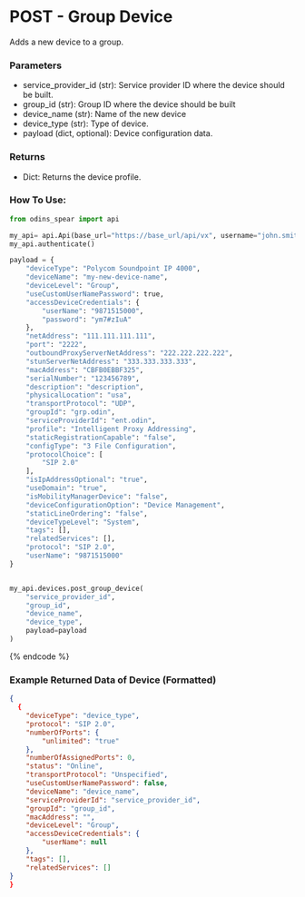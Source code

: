 # POST - Group Device

Adds a new device to a group. 

### Parameters&#x20;

* service\_provider\_id (str): Service provider ID where the device should be built.
* group\_id (str): Group ID where the device should be built
* device\_name (str): Name of the new device
* device\_type (str): Type of device. 
* payload (dict, optional): Device configuration data. 

### Returns

* Dict: Returns the device profile. 

### How To Use:

```python
from odins_spear import api

my_api= api.Api(base_url="https://base_url/api/vx", username="john.smith", password="ODIN_INSTANCE_1")
my_api.authenticate()

payload = {
    "deviceType": "Polycom Soundpoint IP 4000",
    "deviceName": "my-new-device-name",
    "deviceLevel": "Group",
    "useCustomUserNamePassword": true,
    "accessDeviceCredentials": {
        "userName": "9871515000",
        "password": "ym7#zIuA"
    },
    "netAddress": "111.111.111.111",
    "port": "2222",
    "outboundProxyServerNetAddress": "222.222.222.222",
    "stunServerNetAddress": "333.333.333.333",
    "macAddress": "CBFB0EBBF325",
    "serialNumber": "123456789",
    "description": "description",
    "physicalLocation": "usa",
    "transportProtocol": "UDP",
    "groupId": "grp.odin",
    "serviceProviderId": "ent.odin",
    "profile": "Intelligent Proxy Addressing",
    "staticRegistrationCapable": "false",
    "configType": "3 File Configuration",
    "protocolChoice": [
        "SIP 2.0"
    ],
    "isIpAddressOptional": "true",
    "useDomain": "true",
    "isMobilityManagerDevice": "false",
    "deviceConfigurationOption": "Device Management",
    "staticLineOrdering": "false",
    "deviceTypeLevel": "System",
    "tags": [],
    "relatedServices": [],
    "protocol": "SIP 2.0",
    "userName": "9871515000"
}


my_api.devices.post_group_device(
    "service_provider_id",
    "group_id",
    "device_name", 
    "device_type",
    payload=payload
)
```
{% endcode %}

### Example Returned Data of Device (Formatted)

```json
{
  {
    "deviceType": "device_type",
    "protocol": "SIP 2.0",
    "numberOfPorts": {
        "unlimited": "true"
    },
    "numberOfAssignedPorts": 0,
    "status": "Online",
    "transportProtocol": "Unspecified",
    "useCustomUserNamePassword": false,
    "deviceName": "device_name",
    "serviceProviderId": "service_provider_id",
    "groupId": "group_id",
    "macAddress": "",
    "deviceLevel": "Group",
    "accessDeviceCredentials": {
        "userName": null
    },
    "tags": [],
    "relatedServices": []
}
}
```